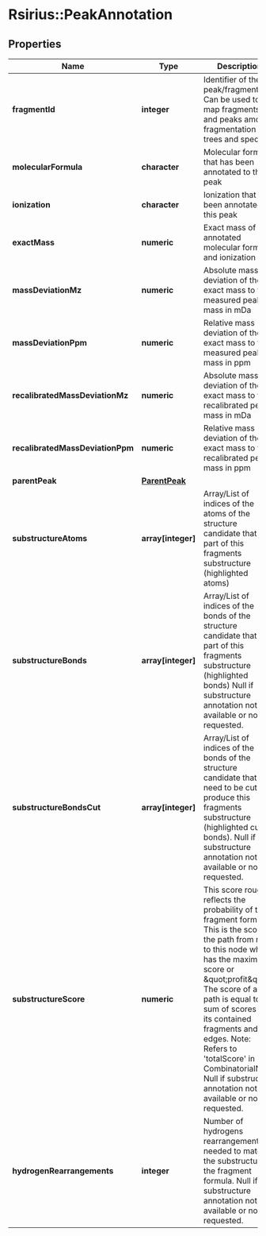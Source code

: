 # Rsirius::PeakAnnotation



## Properties
Name | Type | Description | Notes
------------ | ------------- | ------------- | -------------
**fragmentId** | **integer** | Identifier of the peak/fragment. Can be used to map fragments and peaks  among fragmentation trees and spectra. | 
**molecularFormula** | **character** | Molecular formula that has been annotated to this peak | [optional] 
**ionization** | **character** | Ionization that has been annotated to this peak | [optional] 
**exactMass** | **numeric** | Exact mass of the annotated molecular formula and ionization | [optional] 
**massDeviationMz** | **numeric** | Absolute mass deviation of the exact mass to the measured peak mass in mDa | [optional] 
**massDeviationPpm** | **numeric** | Relative mass deviation of the exact mass to the measured peak mass in ppm | [optional] 
**recalibratedMassDeviationMz** | **numeric** | Absolute mass deviation of the exact mass to the recalibrated peak mass in mDa | [optional] 
**recalibratedMassDeviationPpm** | **numeric** | Relative mass deviation of the exact mass to the recalibrated peak mass in ppm | [optional] 
**parentPeak** | [**ParentPeak**](ParentPeak.md) |  | [optional] 
**substructureAtoms** | **array[integer]** | Array/List of indices of the atoms of the structure candidate that are part of this fragments substructure  (highlighted atoms) | [optional] 
**substructureBonds** | **array[integer]** | Array/List of indices of the bonds of the structure candidate that are part of this fragments substructure  (highlighted bonds)   Null if substructure annotation not available or not requested. | [optional] 
**substructureBondsCut** | **array[integer]** | Array/List of indices of the bonds of the structure candidate that need to be cut to produce this fragments  substructure (highlighted cutted bonds).   Null if substructure annotation not available or not requested. | [optional] 
**substructureScore** | **numeric** | This score roughly reflects the probability of this fragment forming.   This is the score of the path from root to this node which has the maximal score or \&quot;profit\&quot;.  The score of a path is equal to the sum of scores of its contained fragments and edges.  Note: Refers to &#39;totalScore&#39; in CombinatorialNode   Null if substructure annotation not available or not requested. | [optional] 
**hydrogenRearrangements** | **integer** | Number of hydrogens rearrangements needed to match the substructure to the fragment formula.   Null if substructure annotation not available or not requested. | [optional] 


